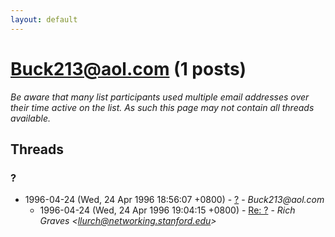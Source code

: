 ```yaml
---
layout: default
---
```


# Buck213@aol.com (1 posts)

_Be aware that many list participants used multiple email addresses over their time active on the list. As such this page may not contain all threads available._

## Threads

### ?
+ 1996-04-24 (Wed, 24 Apr 1996 18:56:07 +0800) - [?](/archive/1996/04/4e5d9c883a62920de27dabc400ca33adf4a658b340d9d3621a12c00da14290b3) - _Buck213@aol.com_
  + 1996-04-24 (Wed, 24 Apr 1996 19:04:15 +0800) - [Re: ?](/archive/1996/04/90d6dcfb0911f717aa23b6db3878a8f0ebd2212a7ccac5bcdfafe9923e6da0fd) - _Rich Graves \<llurch@networking.stanford.edu\>_

